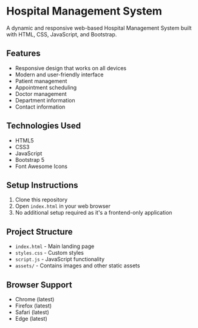 # Hospital Management System

A dynamic and responsive web-based Hospital Management System built with HTML, CSS, JavaScript, and Bootstrap.

## Features

- Responsive design that works on all devices
- Modern and user-friendly interface
- Patient management
- Appointment scheduling
- Doctor management
- Department information
- Contact information

## Technologies Used

- HTML5
- CSS3
- JavaScript
- Bootstrap 5
- Font Awesome Icons

## Setup Instructions

1. Clone this repository
2. Open `index.html` in your web browser
3. No additional setup required as it's a frontend-only application

## Project Structure

- `index.html` - Main landing page
- `styles.css` - Custom styles
- `script.js` - JavaScript functionality
- `assets/` - Contains images and other static assets

## Browser Support

- Chrome (latest)
- Firefox (latest)
- Safari (latest)
- Edge (latest) 